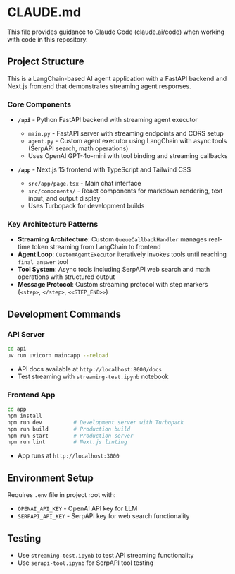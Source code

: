 # CLAUDE.md

This file provides guidance to Claude Code (claude.ai/code) when working with code in this repository.

## Project Structure

This is a LangChain-based AI agent application with a FastAPI backend and Next.js frontend that demonstrates streaming agent responses.

### Core Components

- **`/api`** - Python FastAPI backend with streaming agent executor
  - `main.py` - FastAPI server with streaming endpoints and CORS setup
  - `agent.py` - Custom agent executor using LangChain with async tools (SerpAPI search, math operations)
  - Uses OpenAI GPT-4o-mini with tool binding and streaming callbacks
  
- **`/app`** - Next.js 15 frontend with TypeScript and Tailwind CSS
  - `src/app/page.tsx` - Main chat interface
  - `src/components/` - React components for markdown rendering, text input, and output display
  - Uses Turbopack for development builds

### Key Architecture Patterns

- **Streaming Architecture**: Custom `QueueCallbackHandler` manages real-time token streaming from LangChain to frontend
- **Agent Loop**: `CustomAgentExecutor` iteratively invokes tools until reaching `final_answer` tool
- **Tool System**: Async tools including SerpAPI web search and math operations with structured output
- **Message Protocol**: Custom streaming protocol with step markers (`<step>`, `</step>`, `<<STEP_END>>`)

## Development Commands

### API Server
```bash
cd api
uv run uvicorn main:app --reload
```
- API docs available at `http://localhost:8000/docs`
- Test streaming with `streaming-test.ipynb` notebook

### Frontend App
```bash
cd app
npm install
npm run dev          # Development server with Turbopack
npm run build        # Production build
npm run start        # Production server
npm run lint         # Next.js linting
```
- App runs at `http://localhost:3000`

## Environment Setup

Requires `.env` file in project root with:
- `OPENAI_API_KEY` - OpenAI API key for LLM
- `SERPAPI_API_KEY` - SerpAPI key for web search functionality

## Testing

- Use `streaming-test.ipynb` to test API streaming functionality
- Use `serapi-tool.ipynb` for SerpAPI tool testing